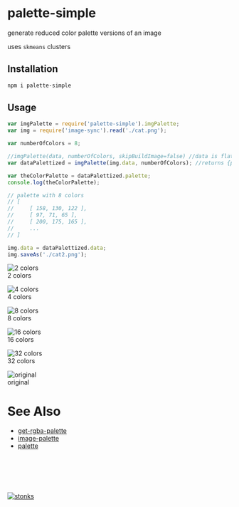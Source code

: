 # palette-simple

generate reduced color palette versions of an image

uses `skmeans` clusters

## Installation

```sh
npm i palette-simple
```

## Usage 

```javascript
var imgPalette = require('palette-simple').imgPalette;
var img = require('image-sync').read('./cat.png');

var numberOfColors = 8;

//imgPalette(data, numberOfColors, skipBuildImage=false) //data is flat uint8 array [r,g,b,a,r,g,b,a ... ]
var dataPalettized = imgPalette(img.data, numberOfColors); //returns {palette, data}

var theColorPalette = dataPalettized.palette;
console.log(theColorPalette);

// palette with 8 colors 
// [
//     [ 158, 130, 122 ],
//     [ 97, 71, 65 ],
//     [ 200, 175, 165 ],
//     ...
// ]

img.data = dataPalettized.data;
img.saveAs('./cat2.png');
```

![2 colors](https://i.imgur.com/JFPvZ1F.png)<br>
2 colors

![4 colors](https://i.imgur.com/wPzrzRH.png)<br>
4 colors

![8 colors](https://i.imgur.com/aC1g8SI.png)<br>
8 colors

![16 colors](https://i.imgur.com/OFtJQWY.png)<br>
16 colors

![32 colors](https://i.imgur.com/dm5dFNQ.png)<br>
32 colors

![original](https://i.imgur.com/G0MDc1e.png)<br>
original

# See Also
- [get-rgba-palette](https://www.npmjs.com/package/get-rgba-palette)
- [image-palette](https://www.npmjs.com/package/image-palette)
- [palette](https://www.npmjs.com/package/palette)

<br><br><br><br>

[![stonks](https://i.imgur.com/UpDxbfe.png)](https://www.npmjs.com/~stonkpunk)



